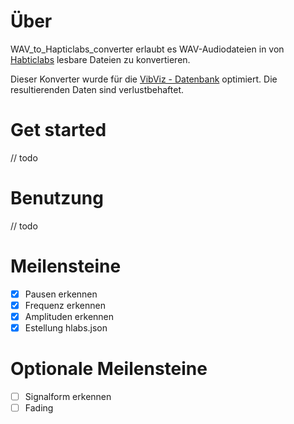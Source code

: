 # Über
WAV_to_Hapticlabs_converter erlaubt es WAV-Audiodateien in von [Habticlabs](https://www.hapticlabs.io/hapticlabs-studio) lesbare Dateien zu konvertieren.

Dieser Konverter wurde für die [VibViz - Datenbank](https://github.com/derikon/VibViz-Dataset) optimiert. Die resultierenden Daten sind verlustbehaftet.

# Get started
// todo

# Benutzung
// todo

# Meilensteine

- [x] Pausen erkennen
- [x] Frequenz erkennen
- [x] Amplituden erkennen
- [x] Estellung hlabs.json

# Optionale Meilensteine

- [ ] Signalform erkennen
- [ ] Fading
